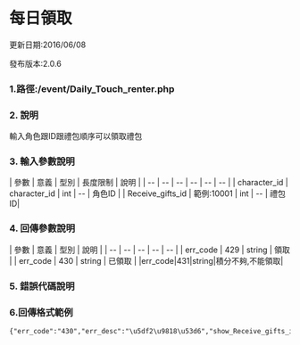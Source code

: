 # 每日領取

更新日期:2016/06/08

發布版本:2.0.6
### 1.路徑:/event/Daily_Touch_renter.php 　

### 2. 說明

輸入角色跟ID跟禮包順序可以領取禮包
### 3. 輸入參數說明


| 參數 | 意義 | 型別 | 長度限制 | 說明 |
| -- | -- | -- | -- | -- | -- |
| character_id  | character_id  | int | -- | 角色ID |
| Receive_gifts_id   | 範例:10001 | int | -- | 禮包ID|

### 4. 回傳參數說明
| 參數 | 意義 | 型別 | 說明 |
| -- | -- | -- | -- | -- |
| err_code | 429 | string | 領取 |
| err_code | 430 | string | 已領取 |
|err_code|431|string|積分不夠,不能領取|



### 5. 錯誤代碼說明

### 6.回傳格式範例
```
{"err_code":"430","err_desc":"\u5df2\u9818\u53d6","show_Receive_gifts_id":null}
```

